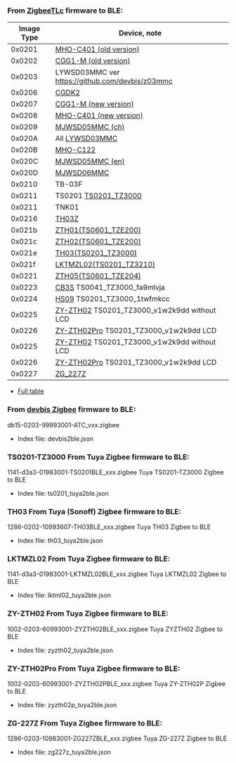 
### From [ZigbeeTLc](https://github.com/pvvx/ZigbeeTLc) firmware to BLE:

|Image Type| Device, note |
| -- | -- |
| 0x0201 | [MHO-C401 (old version)](https://pvvx.github.io/MHO_C401) |
| 0x0202 | [CGG1-M (old version)](https://pvvx.github.io/CGG1) |
| 0x0203 | LYWSD03MMC ver https://github.com/devbis/z03mmc |
| 0x0206 | [CGDK2](https://pvvx.github.io/CGDK2) |
| 0x0207 | [CGG1-M (new version)](https://pvvx.github.io/CGG1_2022) |
| 0x0208 | [MHO-C401 (new version)](https://pvvx.github.io/MHO_C401N)  |
| 0x0209 | [MJWSD05MMC (ch)](https://pvvx.github.io/MJWSD05MMC) |
| 0x020A | All [LYWSD03MMC](https://pvvx.github.io/ATC_MiThermometer) |
| 0x020B | [MHO-C122](https://pvvx.github.io/MHO_C122) |
| 0x020C | [MJWSD05MMC (en)](https://pvvx.github.io/MJWSD05MMC) |
| 0x020D | [MJWSD06MMC](https://pvvx.github.io/MJWSD06MMC) |
| 0x0210 | TB-03F |
| 0x0211 | TS0201 [TS0201_TZ3000](https://pvvx.github.io/TS0201_TZ3000) |
| 0x0211 | TNK01 |
| 0x0216 | [TH03Z](https://pvvx.github.io/TH03Z) |
| 0x021b | [ZTH01(TS0601_TZE200)](https://pvvx.github.io/TS0601_TZE200_zth01) |
| 0x021c | [ZTH02(TS0601_TZE200)](https://pvvx.github.io/TS0601_TZE200_zth02) |
| 0x021e | [TH03(TS0201_TZ3000)](https://pvvx.github.io/TS0201_TZ3000_TH03) |
| 0x021f | [LKTMZL02(TS0201_TZ3210)](https://pvvx.github.io/LKTMZL02) |
| 0x0221 | [ZTH05(TS0601_TZE204)](https://pvvx.github.io/TS0601_TZE204) |
| 0x0223 | [CB3S](https://pvvx.github.io/TS0041_TZ3000_fa9mlvja) TS0041_TZ3000_fa9mlvja |
| 0x0224 | [HS09](https://pvvx.github.io/TS0201_TZ3000_1twfmkcc) TS0201_TZ3000_1twfmkcc |
| 0x0225 | [ZY-ZTH02](https://github.com/pvvx/ZigbeeTLc/issues/128#issuecomment-2608399413) TS0201_TZ3000_v1w2k9dd without LCD |
| 0x0226 | [ZY-ZTH02Pro](https://pvvx.github.io/ZY-ZTH02Pro) TS0201_TZ3000_v1w2k9dd LCD |
| 0x0225 | [ZY-ZTH02](https://pvvx.github.io/ZY-ZTH02) TS0201_TZ3000_v1w2k9dd without LCD |
| 0x0226 | [ZY-ZTH02Pro](https://pvvx.github.io/ZY-ZTH02Pro) TS0201_TZ3000_v1w2k9dd LCD | 
| 0x0227 | [ZG_227Z](https://github.com/pvvx/ZigbeeTLc/issues/161) |


* [Full table](https://github.com/pvvx/pvvx.github.io/blob/master/README.md)

### From [devbis Zigbee](https://github.com/devbis/z03mmc) firmware to BLE:

db15-0203-99993001-ATC_vxx.zigbee

* Index file: devbis2ble.json

### TS0201-TZ3000 From Tuya Zigbee firmware to BLE:

1141-d3a3-01983001-TS0201BLE_xxx.zigbee Tuya TS0201-TZ3000 Zigbee to BLE

* Index file: ts0201_tuya2ble.json

### TH03 From Tuya (Sonoff) Zigbee firmware to BLE:

1286-0202-10993607-TH03BLE_xxx.zigbee  Tuya TH03 Zigbee to BLE

* Index file: th03_tuya2ble.json

### LKTMZL02 From Tuya Zigbee firmware to BLE:

1141-d3a3-01983001-LKTMZL02BLE_xxx.zigbee Tuya LKTMZL02 Zigbee to BLE

* Index file: lktml02_tuya2ble.json

### ZY-ZTH02 From Tuya Zigbee firmware to BLE:

1002-0203-60993001-ZYZTH02BLE_xxx.zigbee Tuya ZYZTH02 Zigbee to BLE

* Index file: zyzth02_tuya2ble.json

### ZY-ZTH02Pro From Tuya Zigbee firmware to BLE:

1002-0203-60993001-ZYZTH02PBLE_xxx.zigbee Tuya ZY-ZTH02P Zigbee to BLE

* Index file: zyzth02p_tuya2ble.json

### ZG-227Z From Tuya Zigbee firmware to BLE:

1286-0203-10983001-ZG227ZBLE_xxx.zigbee Tuya ZG-227Z Zigbee to BLE

* Index file: zg227z_tuya2ble.json

